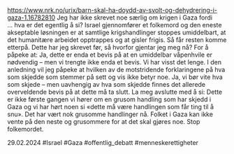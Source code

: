 https://www.nrk.no/urix/barn-skal-ha-doydd-av-svolt-og-dehydrering-i-gaza-1.16782810
Jeg har ikke skrevet noe særlig om krigen i Gaza fordi … hva er det egentlig å si? Israel gjennomfører et folkemord og den eneste akseptable løsningen er at samtlige krigshandlinger stoppes umiddelbart, at det humanitære arbeidet opptrappes og at gisler frigis. Så får resten komme etterpå.
Dette har jeg skrevet før, så hvorfor gjentar jeg meg nå? For å påpeke at: Ja, dette er enda et bevis på at en umiddelbar våpenhvile er nødvendig – men vi trengte ikke enda et bevis. Vi har visst det lenge.
I den anledning vil jeg påpeke at hvilken av de motstridende forklaringene på hva som skjedde som stemmer på sett og vis ikke betyr noe. Ja, vi bør vite hva som skjede – men uavhengig av hva som skjedde finnes det allerede overveldende bevis på at dette må ta slutt.
La meg avslutte med å si: Dette er ikke første gangen vi hører om en grusom handling som har skjedd i Gaza og vi har hørt noen si «dette må være handlingen som får ting til å snu». Det har vært nok grusomme handlinger nå. Folket i Gaza kan ikke vente på den neste og grusommere for at det skal gjøres noe. Stop folkemordet.

29.02.2024
#Israel #Gaza #offentlig_debatt #menneskerettigheter 